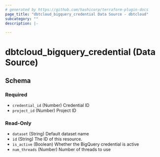 ```yaml
---
# generated by https://github.com/hashicorp/terraform-plugin-docs
page_title: "dbtcloud_bigquery_credential Data Source - dbtcloud"
subcategory: ""
description: |-
  
---
```


# dbtcloud_bigquery_credential (Data Source)





<!-- schema generated by tfplugindocs -->
## Schema

### Required

- `credential_id` (Number) Credential ID
- `project_id` (Number) Project ID

### Read-Only

- `dataset` (String) Default dataset name
- `id` (String) The ID of this resource.
- `is_active` (Boolean) Whether the BigQuery credential is active
- `num_threads` (Number) Number of threads to use

